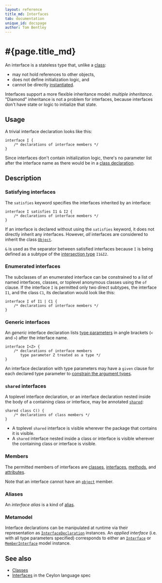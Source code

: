 ```yaml
---
layout: reference
title_md: Interfaces
tab: documentation
unique_id: docspage
author: Tom Bentley
---
```


# #{page.title_md}

An interface is a stateless type that, unlike a [class](../class):

- may not hold references to other objects,
- does not define initialization logic, and 
- cannot be directly [instantiated](../../expression/class-instantiation).

Interfaces support a more flexible inheritance model: _multiple inheritance_.
"Diamond" inheritance is not a problem for interfaces, because interfaces 
don't have state or logic to initialize that state.

## Usage 

A trivial interface declaration looks like this:

<!-- try: -->
    interface I {
        /* declarations of interface members */
    }

Since interfaces don't contain initialization logic, there's no parameter 
list after the interface name as there would be in a [class declaration](../class).

## Description

### Satisfying interfaces

The `satisfies` keyword specifies the interfaces inherited by an 
interface:

<!-- cat: interface I1{} interface I2{} -->
<!-- try: -->
    interface I satisfies I1 & I2 {
        /* declarations of interface members */
    }

If an interface is declared without using the `satisfies` keyword, 
it does not directly inherit any interfaces. However, _all_ 
interfaces are considered to inherit the class
[`Object`](#{site.urls.apidoc_current}/Object.type.html).

`&` is used as the separator between satisfied interfaces because 
`I` is being defined as a subtype of the 
[intersection type](../type#intersection_types) `I1&I2`.

### Enumerated interfaces

The subclasses of an enumerated interface can be constrained to a 
list of named interfaces, classes, or toplevel anonymous classes 
using the `of` clause. If the interface `I` is permitted only two 
direct subtypes, the interface `I1`, and the class `C1`, its 
declaration would look like this:

<!-- cat: interface I1 satisfies I {} class C1() satisfies I {} -->
<!-- try: -->
    interface I of I1 | C1 {
        /* declarations of interface members */
    }

### Generic interfaces

An _generic_ interface declaration lists [type parameters](../type-parameters) 
in angle brackets (`<` and `>`) after the interface name. 

<!-- try: -->
    interface I<Z> {
        /* declarations of interface members 
           type parameter Z treated as a type */
    }

An interface declaration with type parameters may have a `given` 
clause for each declared type parameter to 
[constrain the argument types](../type-parameters#constraints).

### `shared` interfaces

A toplevel interface declaration, or an interface declaration nested 
inside the body of a containing class or interface, may be annotated 
[`shared`](../../annotation/shared):

<!-- try: -->
    shared class C() {
        /* declarations of class members */
    }

- A toplevel `shared` interface is visible wherever the package that 
  contains it is visible.
- A `shared` interface nested inside a class or interface is visible 
  wherever the containing class or interface is visible.

### Members

The permitted members of interfaces are [classes](../class), 
[interfaces](../interface), [methods](../method), and 
[attributes](../attribute).

Note that an interface cannot have an [`object`](../object) member.

### Aliases

An *interface alias* is a kind of [alias](../alias#interface_aliases).

### Metamodel

Interface declarations can be manipulated at runtime via their representation as
[`InterfaceDeclaration`](#{site.urls.apidoc_current}/meta/declaration/InterfaceDeclaration.type.html) 
instances. An *applied interface* (i.e. with all type parameters specified) corresponds to 
either an 
[`Interface`](#{site.urls.apidoc_current}/meta/model/Interface.type.html) or 
[`MemberInterface`](#{site.urls.apidoc_current}/meta/model/MemberInterface.type.html) model instance.

## See also

* [Classes](../class)
* [Interfaces](#{site.urls.spec_current}#interfaces) in the Ceylon 
  language spec

